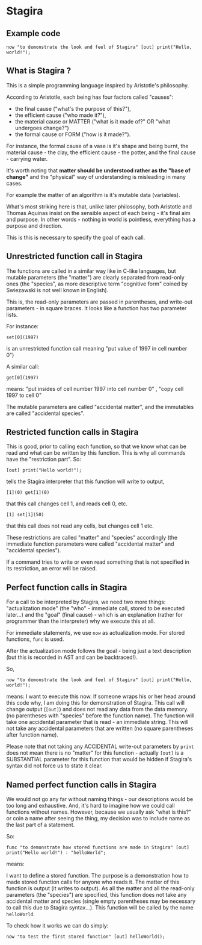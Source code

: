 # Stagira

## Example code

`now "to demonstrate the look and feel of Stagira" [out] print("Hello, world!");`

## What is Stagira ?

This is a simple programming language inspired by Aristotle's philosophy.

According to Aristotle, each being has four factors called "causes":
* the final cause ("what's the purpose of this?"),
* the efficient cause ("who made it?"),
* the material cause or MATTER ("what is it made of?" OR "what undergoes change?")
* the formal cause or FORM ("how is it made?").

For instance, the formal cause of a vase is it's shape and being burnt,
the material cause - the clay,
the efficient cause - the potter,
and the final cause - carrying water.

It's worth noting that **matter should be understood rather as the "base of change"**
and the "physical" way of understanding is misleading in many cases.

For example the matter of an algorithm is it's mutable data (variables).

What's most striking here is that, unlike later philosophy, both Aristotle and Thomas Aquinas
insist on the sensible aspect of each being - it's final aim and purpose.
In other words - nothing in world is pointless, everything has a purpose and direction.

This is this is necessary to specify the goal of each call.

## Unrestricted function call in Stagira

The functions are called in a similar way like in C-like languages,
but mutable parameters (the "matter") are clearly separated from read-only ones
(the "species", as more descriptive term "cognitive form" coined by Swiezawski is not well known in English).

This is, the read-only parameters are passed in parentheses, and write-out parameters - in square braces.
It looks like a function has two parameter lists.

For instance:

`set[0](1997)`

is an unrestricted function call meaning "put value of 1997 in cell number 0")

A similar call:

`get[0](1997)`

means: "put insides of cell number 1997 into cell number 0" , "copy cell 1997 to cell 0"

The mutable parameters are called "accidental matter",
and the immutables are called "accidental species".

## Restricted function calls in Stagira

This is good, prior to calling each function, so that we know what can be read and what can be written by this function.
This is why all commands have the "restriction part". So:

`[out] print("Hello world!");`

tells the Stagira interpreter that this function will write to output,

`[1](0) get[1](0)`

that this call changes cell 1, and reads cell 0, etc.

`[1] set[1](50)`

that this call does not read any cells, but changes cell 1 etc.

These restrictions are called "matter" and "species" accordingly (the immediate function parameters were called "accidental matter" and "accidental species").

If a command tries to write or even read something that is not specified in its restriction, an error will be raised.

## Perfect function calls in Stagira

For a call to be interpreted by Stagira, we need two more things: "actualization mode" (the "who" - immediate call, stored to be executed later...) and the "goal" (final cause) - which is an explanation (rather for programmer than the interpreter) why we execute this at all.

For immediate statements, we use `now` as actualization mode.
For stored functions, `func` is used.

After the actualization mode follows the goal - being just a text description (but this is recorded in AST and can be backtraced!).

So, 

`now "to demonstrate the look and feel of Stagira" [out] print("Hello, world!");`

means: I want to execute this now. If someone wraps his or her head around this code why, I am doing this for demonstration of Stagira.
This call will change output (`[out]`) and does not read any data from the data memory.
(no parentheses with "species" before the function name). The function will take one accidental parameter that is read - an immediate string.
This will not take any accidental parameters that are written (no square parentheses after function name).

Please note that not taking any ACCIDENTAL write-out parameters by `print` does not mean there is no "matter" for this function - actually
`[out]` is a SUBSTANTIAL parameter for this function that would be hidden if Stagira's syntax did not force us to state it clear. 

## Named perfect function calls in Stagira

We would not go any far without naming things - our descriptions would be too long and exhaustive.
And, it's hard to imagine how we could call functions without names.
However, because we usually ask "what is this?" or coin a name after seeing the thing, my decision was to include name as the last part of a statement.

So:


`func "to demonstrate how stored functions are made in Stagira" [out] print("Hello world!") : "helloWorld";`


 means:

 I want to define a stored function. The purpose is a demonstration how to made stored function calls for anyone who reads it.
 The matter of this function is output (it writes to output).
 As all the matter and all the read-only parameters (the "species") are specified, this function does not take any accidental matter and species
 (single empty parentheses may be necessary to call this due to Stagira syntax...).
 This function will be called by the name `helloWorld`.

 To check how it works we can do simply:

 `now "to test the first stored function" [out] helloWorld();`
